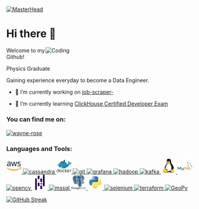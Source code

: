 [![MasterHead](https://user-images.githubusercontent.com/89411656/165188626-fdae04ac-df56-4839-8739-8ea5fa5b4362.png)](https://www.theaicore.com/)
# Hi there 👋

<img align="right" alt="Coding" width="400" src="https://c.tenor.com/qJ5evVs-_uUAAAAC/coding.gif">

Welcome to my Github! 

Physics Graduate 

Gaining experience everyday to become a Data Engineer. 

- 🔭 I’m currently working on [job-scraper-](https://github.com/WayneRose-95/job-scraper-)

- 🌱 I’m currently learning [ClickHouse Certified Developer Exam](https://clickhouse.com/learn/certification)


<h3 align="left">You can find me on:</h3>
<p align="left">
<a href="https://www.linkedin.com/in/wayne-rose-0511a361/" target="blank"><img align="center" src="https://raw.githubusercontent.com/rahuldkjain/github-profile-readme-generator/master/src/images/icons/Social/linked-in-alt.svg" alt="wayne-rose" height="30" width="40" /></a>
</p>

<h3 align="left">Languages and Tools:</h3>
<p align="left"> <a href="https://aws.amazon.com" target="_blank" rel="noreferrer"> <img src="https://raw.githubusercontent.com/devicons/devicon/master/icons/amazonwebservices/amazonwebservices-original-wordmark.svg" alt="aws" width="40" height="40"/> </a> <a href="https://cassandra.apache.org/" target="_blank" rel="noreferrer"> <img src="https://www.vectorlogo.zone/logos/apache_cassandra/apache_cassandra-icon.svg" alt="cassandra" width="40" height="40"/> </a> <a href="https://www.docker.com/" target="_blank" rel="noreferrer"> <img src="https://raw.githubusercontent.com/devicons/devicon/master/icons/docker/docker-original-wordmark.svg" alt="docker" width="40" height="40"/> </a> <a href="https://git-scm.com/" target="_blank" rel="noreferrer"> <img src="https://www.vectorlogo.zone/logos/git-scm/git-scm-icon.svg" alt="git" width="40" height="40"/> </a> <a href="https://grafana.com" target="_blank" rel="noreferrer"> <img src="https://www.vectorlogo.zone/logos/grafana/grafana-icon.svg" alt="grafana" width="40" height="40"/> </a> <a href="https://hadoop.apache.org/" target="_blank" rel="noreferrer"> <img src="https://www.vectorlogo.zone/logos/apache_hadoop/apache_hadoop-icon.svg" alt="hadoop" width="40" height="40"/> </a> <a href="https://kafka.apache.org/" target="_blank" rel="noreferrer"> <img src="https://www.vectorlogo.zone/logos/apache_kafka/apache_kafka-icon.svg" alt="kafka" width="40" height="40"/> </a> <a href="https://www.linux.org/" target="_blank" rel="noreferrer"> <img src="https://raw.githubusercontent.com/devicons/devicon/master/icons/linux/linux-original.svg" alt="linux" width="40" height="40"/> </a> <a href="https://www.mysql.com/" target="_blank" rel="noreferrer"> <img src="https://raw.githubusercontent.com/devicons/devicon/master/icons/mysql/mysql-original-wordmark.svg" alt="mysql" width="40" height="40"/> </a> <a href="https://opencv.org/" target="_blank" rel="noreferrer"> <img src="https://www.vectorlogo.zone/logos/opencv/opencv-icon.svg" alt="opencv" width="40" height="40"/> </a> <a href="https://pandas.pydata.org/" target="_blank" rel="noreferrer"> <img src="https://raw.githubusercontent.com/devicons/devicon/2ae2a900d2f041da66e950e4d48052658d850630/icons/pandas/pandas-original.svg" alt="pandas" width="40" height="40"/> </a>
<a href="https://www.microsoft.com/en-us/sql-server" target="_blank" rel="noreferrer"> <img src="https://www.svgrepo.com/show/303229/microsoft-sql-server-logo.svg" alt="mssql" width="40" height="40"/> </a>
<a href="https://www.postgresql.org" target="_blank" rel="noreferrer"> <img src="https://raw.githubusercontent.com/devicons/devicon/master/icons/postgresql/postgresql-original-wordmark.svg" alt="postgresql" width="40" height="40"/> </a> <a href="https://www.python.org" target="_blank" rel="noreferrer"> <img src="https://raw.githubusercontent.com/devicons/devicon/master/icons/python/python-original.svg" alt="python" width="40" height="40"/> </a> 
<a href="https://www.selenium.dev" target="_blank" rel="noreferrer"> <img src="https://raw.githubusercontent.com/detain/svg-logos/780f25886640cef088af994181646db2f6b1a3f8/svg/selenium-logo.svg" alt="selenium" width="40" height="40"/> </a>
<a href="https://www.terraform.io/" target="_blank" rel="noreferrer">
<img src="https://github.com/WayneRose-95/Web-App-DevOps-Project/assets/89411656/f8105d43-1469-457c-a568-29e94bbc0196" alt="terraform" width="40" height="40"/> </a>

<a href="https://geopy.readthedocs.io/en/stable/" target="_blank" rel="noreferrer">
<img src="https://github.com/user-attachments/assets/98ee6174-bcbc-4832-91b1-6a2690d83db9" alt="GeoPy" width="40" height="40"/> </a></p>

[![GitHub Streak](http://github-readme-streak-stats.herokuapp.com?user=WayneRose-95&theme=tokyonight&date_format=M%20j%5B%2C%20Y%5D)](https://git.io/streak-stats)

<!-- [![More of Wayne's Github stats](https://github-profile-trophy.vercel.app/?username=WayneRose-95&theme=tokyonight)] -->

